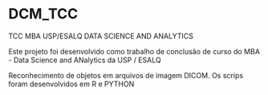 # DCM_TCC
TCC MBA USP/ESALQ DATA SCIENCE AND ANALYTICS

Este projeto foi desenvolvido como trabalho de conclusão de curso do MBA - Data Science and ANalytics da USP / ESALQ

Reconhecimento de objetos em arquivos de imagem DICOM.
Os scrips foram desenvolvidos em R e PYTHON

